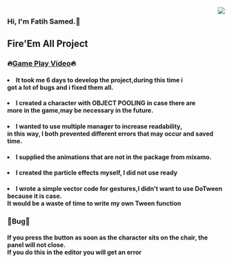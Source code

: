 <img src="https://media.giphy.com/media/l0Iy67eveh48xHQFa/giphy-downsized.gif" align="right">

### Hi, I'm Fatih Samed.:wave:
        
## Fire'Em All Project
### :fire:<a href="https://drive.google.com/file/d/1B1XDMIRP_4MG1FALksdgMRc3shMba7vM/view?usp=sharing" target="_blank">Game Play Video</a>:fire:

#### <li>It took me 6 days to develop the project,during this time i <br>got a lot of bugs and i fixed them all.</li>
#### <li>I created a character with OBJECT POOLING in case there are <br>more in the game,may be necessary in the future.</li>
#### <li>I wanted to use multiple manager to increase readability,<br>in this way, I both prevented different errors that may occur and saved time.</li>
#### <li>I supplied the animations that are not in the package from mixamo.</li>
#### <li>I created the particle effects myself, I did not use ready</li>
#### <li>I wrote a simple vector code for gestures,I didn't want to use DoTween because it is case.<br>It would be a waste of time to write my own Tween function</li>

### :imp:Bug:imp:

#### If you press the button as soon as the character sits on the chair, the panel will not close.<br>If you do this in the editor you will get an error
